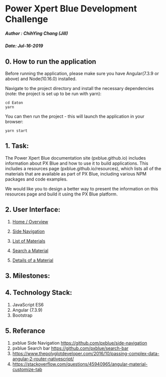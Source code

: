 # Power Xpert Blue Development Challenge

##### Author : ChihYing Chang (Jill)
##### Date: Jul-16-2019

## 0. How to run the application

Before running the application, please make sure you have Angular(7.3.9 or above) and Node(10.16.0) installed.

Navigate to the project directory and install the necessary dependencies (note: the project is set up to be run with yarn):

```
cd Eaton
yarn
```

You can then run the project - this will launch the application in your browser:
```
yarn start
```

## 1. Task:

The Power Xpert Blue documentation site (pxblue.github.io) includes information about PX Blue and how to use it to build applications. This includes a resources page (pxblue.github.io/resources), which lists all of the materials that are available as part of PX Blue, including various NPM packages and code examples.

We would like you to design a better way to present the information on this resources page and build it using the PX Blue platform.
## 2. User Interface:

1. [Home / Overview](https://ibb.co/9WddXwX)

2. [Side Navigation](https://ibb.co/qs2ppBH)

3. [List of Materials](https://ibb.co/fpr3p7s)

4. [Search a Material](https://ibb.co/9p4yVw9)

5. [Details of a Material](https://ibb.co/XV7mLxn)


## 3. Milestones:



## 4. Technology Stack:

1. JavaScript ES6
2. Angular (7.3.9)
3. Bootstrap

## 5. Referance 
1. pxblue Side Navigation
https://github.com/pxblue/side-navigation
2. pxblue Search bar
https://github.com/pxblue/search-bar
3. https://www.thepolyglotdeveloper.com/2016/10/passing-complex-data-angular-2-router-nativescript/
4. https://stackoverflow.com/questions/45940965/angular-material-customize-tab
